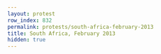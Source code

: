 ```yaml
---
layout: protest
row_index: 832
permalink: protests/south-africa-february-2013
title: South Africa, February 2013
hidden: true
---
```

